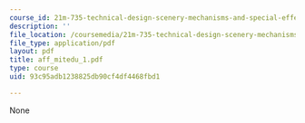 ```yaml
---
course_id: 21m-735-technical-design-scenery-mechanisms-and-special-effects-spring-2004
description: ''
file_location: /coursemedia/21m-735-technical-design-scenery-mechanisms-and-special-effects-spring-2004/93c95adb1238825db90cf4df4468fbd1_aff_mitedu_1.pdf
file_type: application/pdf
layout: pdf
title: aff_mitedu_1.pdf
type: course
uid: 93c95adb1238825db90cf4df4468fbd1

---
```

None